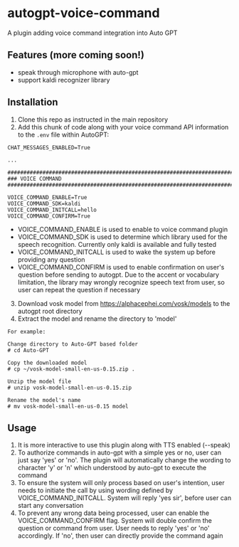 # autogpt-voice-command

A plugin adding voice command integration into Auto GPT

## Features (more coming soon!)

- speak through microphone with auto-gpt
- support kaldi recognizer library

## Installation

1. Clone this repo as instructed in the main repository
2. Add this chunk of code along with your voice command API information to the `.env` file within AutoGPT:

```
CHAT_MESSAGES_ENABLED=True

... 

################################################################################
### VOICE COMMAND
################################################################################

VOICE_COMMAND_ENABLE=True
VOICE_COMMAND_SDK=kaldi
VOICE_COMMAND_INITCALL=hello
VOICE_COMMAND_CONFIRM=True
```

- VOICE_COMMAND_ENABLE is used to enable to voice command plugin
- VOICE_COMMAND_SDK is used to determine which library used for the speech recognition. Currently only kaldi is
  available and fully tested
- VOICE_COMMAND_INITCALL is used to wake the system up before providing any question
- VOICE_COMMAND_CONFIRM is used to enable confirmation on user's question before sending to autogpt. Due to the accent
  or vocabulary limitation, the library may wrongly recognize speech text from user, so user can repeat the question if
  necessary

3. Download vosk model from https://alphacephei.com/vosk/models to the autogpt root directory
4. Extract the model and rename the directory to 'model'

```
For example:

Change directory to Auto-GPT based folder
# cd Auto-GPT  

Copy the downloaded model
# cp ~/vosk-model-small-en-us-0.15.zip .

Unzip the model file
# unzip vosk-model-small-en-us-0.15.zip

Rename the model's name
# mv vosk-model-small-en-us-0.15 model
```

## Usage

1. It is more interactive to use this plugin along with TTS enabled (--speak)
2. To authorize commands in auto-gpt with a simple yes or no, user can just say 'yes' or 'no'. The plugin will automatically change the wording to character 'y' or 'n' which understood by auto-gpt to execute the command
3. To ensure the system will only process based on user's intention, user needs to initiate the call by using wording defined by VOICE_COMMAND_INITCALL. System will reply 'yes sir', before user can start any conversation
4. To prevent any wrong data being processed, user can enable the VOICE_COMMAND_CONFIRM flag. System will double confirm the question or command from user. User needs to reply 'yes' or 'no' accordingly. If 'no', then user can directly provide the command again